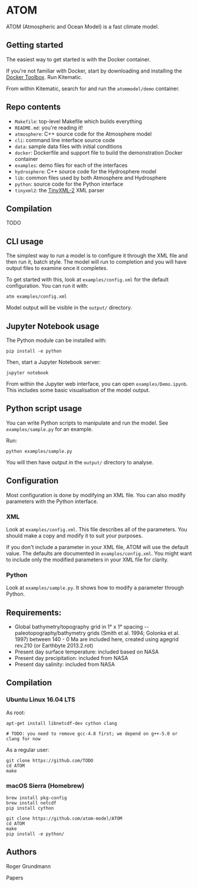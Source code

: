 # ATOM

ATOM (Atmospheric and Ocean Model) is a fast climate model.

## Getting started

The easiest way to get started is with the Docker container.

If you're not familiar with Docker, start by downloading and installing the [Docker Toolbox](https://www.docker.com/products/docker-toolbox). Run Kitematic.

From within Kitematic, search for and run the `atommodel/demo` container.

## Repo contents

* `Makefile`: top-level Makefile which builds everything
* `README.md`: you're reading it!
* `atmosphere`: C++ source code for the Atmosphere model
* `cli`: command line interface source code
* `data`: sample data files with initial conditions
* `docker`: Dockerfile and support file to build the demonstration Docker container
* `examples`: demo files for each of the interfaces
* `hydrosphere`: C++ source code for the Hydrosphere model
* `lib`: common files used by both Atmosphere and Hydrosphere
* `python`: source code for the Python interface
* `tinyxml2`: the [TinyXML-2](http://www.grinninglizard.com/tinyxml2/) XML parser

## Compilation

TODO

## CLI usage

The simplest way to run a model is to configure it through the XML file and then run it, batch style. The model will run to completion and you will have output files to examine once it completes.

To get started with this, look at `examples/config.xml` for the default configuration. You can run it with:

    atm examples/config.xml

Model output will be visible in the `output/` directory.

## Jupyter Notebook usage

The Python module can be installed with:

    pip install -e python

Then, start a Jupyter Notebook server:

    jupyter notebook

From within the Jupyter web interface, you can open `examples/Demo.ipynb`. This includes some basic visualisation of the model output.

## Python script usage

You can write Python scripts to manipulate and run the model. See `examples/sample.py` for an example.

Run:

    python examples/sample.py

You will then have output in the `output/` directory to analyse.

## Configuration

Most configuration is done by modifying an XML file. You can also modify parameters with the Python interface.

### XML

Look at `examples/config.xml`. This file describes all of the parameters. You should make a copy and modify it to suit your purposes.

If you don't include a parameter in your XML file, ATOM will use the default value. The defaults are documented in `examples/config.xml`. You might want to include only the modified parameters in your XML file for clarity.

### Python

Look at `examples/sample.py`. It shows how to modify a parameter through Python.

## Requirements:

* Global bathymetry/topography grid in 1° x 1° spacing -- paleotopography/bathymetry grids (Smith et al. 1994; Golonka et al. 1997) between 140 - 0 Ma are included here, created using agegrid rev.210 (or Earthbyte 2013.2.rot)
* Present day surface temperature: included based on NASA
* Present day precipitation: included from NASA
* Present day salinity: included from NASA

## Compilation

### Ubuntu Linux 16.04 LTS

As root:

    apt-get install libnetcdf-dev cython clang

    # TODO: you need to remove gcc-4.8 first; we depend on g++-5.0 or clang for now

As a regular user:

    git clone https://github.com/TODO
    cd ATOM
    make

### macOS Sierra (Homebrew)

    brew install pkg-config
    brew install netcdf
    pip install cython

    git clone https://github.com/atom-model/ATOM
    cd ATOM
    make
    pip install -e python/

## Authors

Roger Grundmann

Papers
